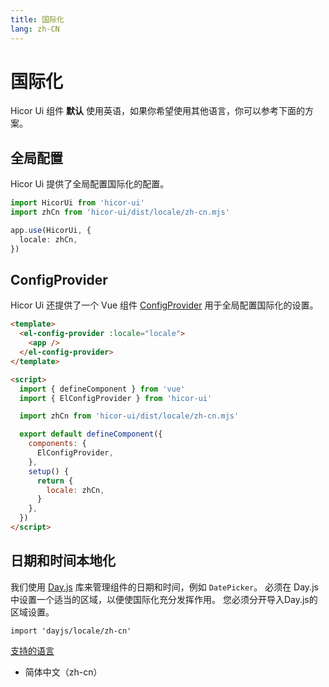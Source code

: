 ```yaml
---
title: 国际化
lang: zh-CN
---
```


# 国际化

Hicor Ui 组件 **默认** 使用英语，如果你希望使用其他语言，你可以参考下面的方案。

## 全局配置

Hicor Ui 提供了全局配置国际化的配置。

```typescript
import HicorUi from 'hicor-ui'
import zhCn from 'hicor-ui/dist/locale/zh-cn.mjs'

app.use(HicorUi, {
  locale: zhCn,
})
```

## ConfigProvider

Hicor Ui 还提供了一个 Vue 组件 [ConfigProvider](/zh-CN/component/config-provider) 用于全局配置国际化的设置。

```html
<template>
  <el-config-provider :locale="locale">
    <app />
  </el-config-provider>
</template>

<script>
  import { defineComponent } from 'vue'
  import { ElConfigProvider } from 'hicor-ui'

  import zhCn from 'hicor-ui/dist/locale/zh-cn.mjs'

  export default defineComponent({
    components: {
      ElConfigProvider,
    },
    setup() {
      return {
        locale: zhCn,
      }
    },
  })
</script>
```

## 日期和时间本地化

我们使用 [Day.js](https://day.js.org/docs/en/i18n/i18n) 库来管理组件的日期和时间，例如 `DatePicker`。 必须在 Day.js 中设置一个适当的区域，以便使国际化充分发挥作用。 您必须分开导入Day.js的区域设置。

```
import 'dayjs/locale/zh-cn'
```

[支持的语言]()

<ul class="language-list">
  <li>简体中文（zh-cn）</li>
</ul>